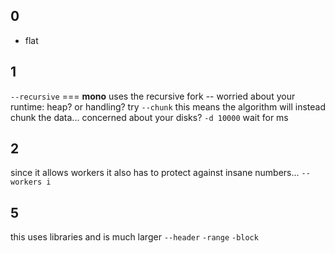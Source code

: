 ## 0
- flat
## 1
`--recursive` === **mono** uses the recursive fork -- worried about your runtime: heap? or handling? try
`--chunk` this means the algorithm will instead chunk the data...
concerned about your disks?
`-d 10000` wait for ms 
## 2 
since it allows workers it also has to protect against insane numbers... 
`--workers i`
## 5
this uses libraries and is much larger
`--header`
`-range`
`-block`
